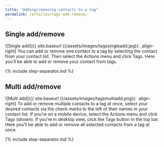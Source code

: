 ```yaml
---
title: "Adding/removing contacts to a tag"
permalink: /articles/tags-add-remove/
---
```


## Single add/remove

![Single add]({{ site.baseurl }}/assets/images/tagssingleadd.jpg){: .align-right} You can add or remove one contact to a tag by selecting the contact from your contact list. Then select the Actions menu and click Tags. Here you’ll be able to add or remove your contact from tags.

{% include step-separator.md %}

## Multi add/remove

![Multi add]({{ site.baseurl }}/assets/images/tagsmultiadd.png){: .align-right} To add or remove multiple contacts to a tag at once, select your desired contacts via the check marks to the left of their names in your contact list. If you’re on a mobile device, select the Actions menu and click Tags (shown). If you’re in desktop view, click the Tags button in the top bar. Here you’ll be able to add or remove all selected contacts from a tag at once.

{% include step-separator.md %}
